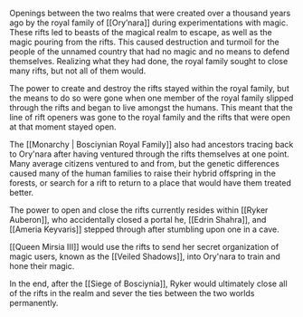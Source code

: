 Openings between the two realms that were created over a thousand years ago by the royal family of [[Ory’nara]] during experimentations with magic. These rifts led to beasts of the magical realm to escape, as well as the magic pouring from the rifts. This caused destruction and turmoil for the people of the unnamed country that had no magic and no means to defend themselves. Realizing what they had done, the royal family sought to close many rifts, but not all of them would. 

The power to create and destroy the rifts stayed within the royal family, but the means to do so were gone when one member of the royal family slipped through the rifts and began to live amongst the humans. This meant that the line of rift openers was gone to the royal family and the rifts that were open at that moment stayed open.

The [[Monarchy | Bosciynian Royal Family]] also had ancestors tracing back to Ory'nara after having ventured through the rifts themselves at one point. Many average citizens ventured to and from, but the genetic differences caused many of the human families to raise their hybrid offspring in the forests, or search for a rift to return to a place that would have them treated better. 

The power to open and close the rifts currently resides within [[Ryker Auberon]], who accidentally closed a portal he, [[Edrin Shahra]], and [[Ameria Keyvaris]] stepped through after stumbling upon one in a cave. 

[[Queen Mirsia III]] would use the rifts to send her secret organization of magic users, known as the [[Veiled Shadows]], into Ory'nara to train and hone their magic. 

In the end, after the [[Siege of Bosciynia]], Ryker would ultimately close all of the rifts in the realm and sever the ties between the two worlds permanently. 